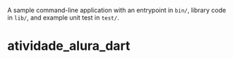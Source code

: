 A sample command-line application with an entrypoint in `bin/`, library code
in `lib/`, and example unit test in `test/`.
# atividade_alura_dart

